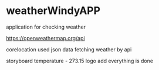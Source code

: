 # weatherWindyAPP


application for checking weather


https://openweathermap.org/api


corelocation used
json data
fetching weather by api


storyboard 
temperature - 273.15
logo add
everything is done
